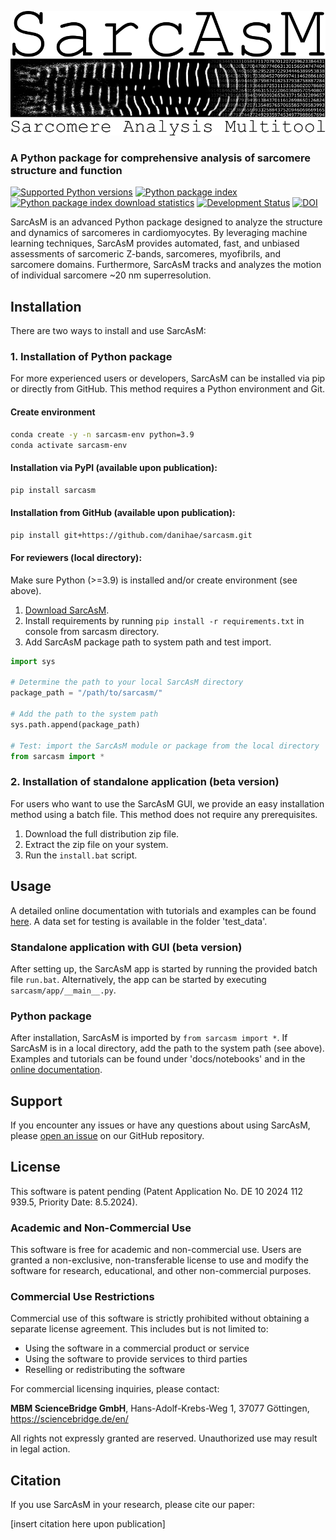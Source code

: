 ![SarcAsM logo](./docs/images/logo.png)

### A Python package for comprehensive analysis of sarcomere structure and function

[![Supported Python versions](https://img.shields.io/pypi/pyversions/SarcAsM.svg)](https://python.org)
[![Python package index](https://img.shields.io/pypi/v/SarcAsM.svg)](https://pypi.org/project/SarcAsM)
[![Python package index download statistics](https://img.shields.io/pypi/dm/SarcAsM.svg)](https://pypistats.org/packages/SarcAsM)
[![Development Status](https://img.shields.io/pypi/status/SarcAsM.svg)](https://en.wikipedia.org/wiki/Software_release_life_cycle#Alpha)
[![DOI](https://zenodo.org/badge/xxxxxxx.svg)](https://zenodo.org/badge/latestdoi/xxxxxx)

SarcAsM is an advanced Python package designed to analyze the structure and dynamics of sarcomeres in cardiomyocytes. By leveraging machine learning techniques, SarcAsM provides automated, fast, and unbiased assessments of sarcomeric Z-bands, sarcomeres, myofibrils, and sarcomere domains. Furthermore, SarcAsM tracks and analyzes the motion of individual sarcomere ~20 nm superresolution.
## Installation

There are two ways to install and use SarcAsM:

### 1. Installation of Python package

For more experienced users or developers, SarcAsM can be installed via pip or directly from GitHub. This method requires a Python environment and Git.

#### Create environment
```sh
conda create -y -n sarcasm-env python=3.9
conda activate sarcasm-env
```

#### Installation via PyPI (available upon publication):
```sh
pip install sarcasm
```

#### Installation from GitHub (available upon publication):
```sh
pip install git+https://github.com/danihae/sarcasm.git
```

#### For reviewers (local directory):
Make sure Python (>=3.9) is installed and/or create environment (see above). 
1. [Download SarcAsM](https://e.pcloud.link/publink/show?code=kZUVoTZeXydDUIgTvJkRhDxLlheNp2G87w7).
2. Install requirements by running ``pip install -r requirements.txt`` in console from sarcasm directory.
4. Add SarcAsM package path to system path and test import. 
```python
import sys

# Determine the path to your local SarcAsM directory
package_path = "/path/to/sarcasm/"

# Add the path to the system path
sys.path.append(package_path)

# Test: import the SarcAsM module or package from the local directory
from sarcasm import *
```

### 2. Installation of standalone application (beta version)

For users who want to use the SarcAsM GUI, we provide an easy installation method using a batch file. This method does not require any prerequisites.

1. Download the full distribution zip file.
2. Extract the zip file on your system.
3. Run the `install.bat` script.

## Usage

A detailed online documentation with tutorials and examples can be found [here](https://filedn.eu/lKfS794F9UgX7PDuBQcfChB/SarcAsM_docs/).
A data set for testing is available in the folder 'test_data'.

### Standalone application with GUI (beta version)
After setting up, the SarcAsM app is started by running the provided batch file `run.bat`.
Alternatively, the app can be started by executing `sarcasm/app/__main__.py`. 

### Python package
After installation, SarcAsM is imported by ``from sarcasm import *``. If SarcAsM is in a local directory, add the path to the system path (see above). 
Examples and tutorials can be found under 'docs/notebooks' and in the [online documentation](https://filedn.eu/lKfS794F9UgX7PDuBQcfChB/SarcAsM_docs/). 

## Support

If you encounter any issues or have any questions about using SarcAsM, please [open an issue](link-to-issue-tracker) on our GitHub repository.

## License

This software is patent pending (Patent Application No. DE 10 2024 112 939.5, Priority Date: 8.5.2024).

### Academic and Non-Commercial Use

This software is free for academic and non-commercial use. Users are granted a non-exclusive, non-transferable license to use and modify the software for research, educational, and other non-commercial purposes.

### Commercial Use Restrictions

Commercial use of this software is strictly prohibited without obtaining a separate license agreement. This includes but is not limited to:

- Using the software in a commercial product or service
- Using the software to provide services to third parties
- Reselling or redistributing the software

For commercial licensing inquiries, please contact:

**MBM ScienceBridge GmbH**,
Hans-Adolf-Krebs-Weg 1,
37077 Göttingen,
https://sciencebridge.de/en/

All rights not expressly granted are reserved. Unauthorized use may result in legal action.


## Citation

If you use SarcAsM in your research, please cite our paper:

[insert citation here upon publication]
